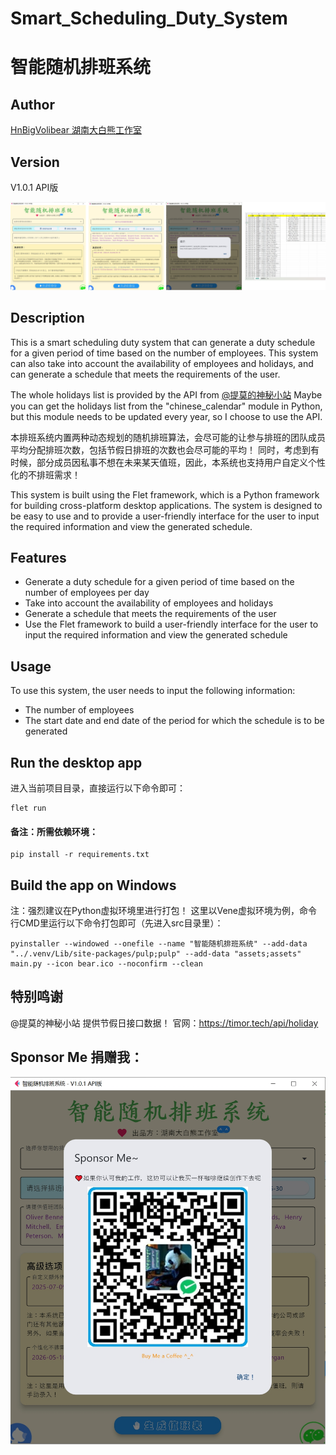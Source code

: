 # Smart_Scheduling_Duty_System
# 智能随机排班系统

## Author
[HnBigVolibear 湖南大白熊工作室](https://github.com/HnBigVolibear)

## Version
V1.0.1 API版

![img](show_app.png)

## Description
This is a smart scheduling duty system that can generate a duty schedule for a given period of time based on the number of employees. This system can also take into account the availability of employees and holidays, and can generate a schedule that meets the requirements of the user.

The whole holidays list is provided by the API from [@提莫的神秘小站](https://timor.tech/api/holiday)
Maybe you can get the holidays list from the "chinese_calendar" module in Python, but this module needs to be updated every year, so I choose to use the API. 

本排班系统内置两种动态规划的随机排班算法，会尽可能的让参与排班的团队成员平均分配排班次数，包括节假日排班的次数也会尽可能的平均！
同时，考虑到有时候，部分成员因私事不想在未来某天值班，因此，本系统也支持用户自定义个性化的不排班需求！

This system is built using the Flet framework, which is a Python framework for building cross-platform desktop applications. The system is designed to be easy to use and to provide a user-friendly interface for the user to input the required information and view the generated schedule.

## Features
- Generate a duty schedule for a given period of time based on the number of employees per day
- Take into account the availability of employees and holidays
- Generate a schedule that meets the requirements of the user
- Use the Flet framework to build a user-friendly interface for the user to input the required information and view the generated schedule

## Usage
To use this system, the user needs to input the following information:
- The number of employees
- The start date and end date of the period for which the schedule is to be generated

## Run the desktop app
进入当前项目目录，直接运行以下命令即可：

```
flet run
```

#### 备注：所需依赖环境：

```
pip install -r requirements.txt
```

## Build the app on Windows
注：强烈建议在Python虚拟环境里进行打包！
这里以Vene虚拟环境为例，命令行CMD里运行以下命令打包即可（先进入src目录里）：

```
pyinstaller --windowed --onefile --name "智能随机排班系统" --add-data "../.venv/Lib/site-packages/pulp;pulp" --add-data "assets;assets" main.py --icon bear.ico --noconfirm --clean
```

## 特别鸣谢
@提莫的神秘小站 提供节假日接口数据！
官网：https://timor.tech/api/holiday

## Sponsor Me 捐赠我：
![img](sponsor_me.png)
